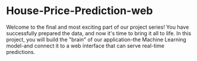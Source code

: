 # House-Price-Prediction-web
Welcome to the final and most exciting part of our project series! You have successfully prepared the data, and now it's time to bring it all to life. In this project, you will build the "brain" of our application-the Machine Learning model-and connect it to a web interface that can serve real-time predictions.
